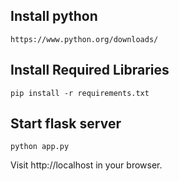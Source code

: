 ## Install python

    https://www.python.org/downloads/

## Install Required Libraries

    pip install -r requirements.txt

## Start flask server

    python app.py
    
Visit http://localhost in your browser.

